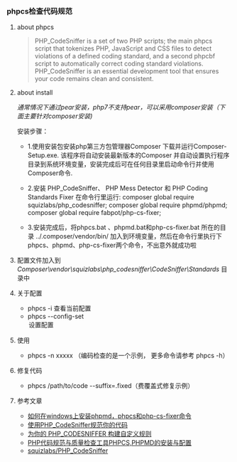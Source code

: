 ### phpcs检查代码规范 ###

1. about phpcs

    > PHP_CodeSniffer is a set of two PHP scripts; the     main phpcs script that tokenizes PHP, JavaScript     and CSS files to detect violations of a defined     coding standard, and a second phpcbf script to     automatically correct coding standard violations.     PHP_CodeSniffer is an essential development tool     that ensures your code remains clean and consistent.    

2. about install
    
    *通常情况下通过pear安装，php7不支持pear，可以采用composer安装（下面主要针对composer安装)*

    安装步骤：

    * 1.使用安装包安装php第三方包管理器Composer
下载并运行Composer-Setup.exe. 该程序将自动安装最新版本的Composer 并自动设置执行程序目录到系统环境变量，安装完成后可在任何目录里启动命令行并使用Composer命令.

    * 2.安装 PHP_CodeSniffer、 PHP Mess Detector 和 PHP Coding Standards Fixer
在命令行里运行:
composer global require squizlabs/php_codesniffer;
composer global require phpmd/phpmd;
composer global require fabpot/php-cs-fixer;

    * 3.安装完成后，将phpcs.bat 、phpmd.bat和php-cs-fixer.bat 所在的目录 ../.composer/vendor/bin/ 加入到环境变量，然后在命令行里执行下phpcs、phpmd、php-cs-fixer两个命令，不出意外就成功啦
    
4. 配置文件加入到*Composer\vendor\squizlabs\php_codesniffer\CodeSniffer\Standards* 目录中
5. 关于配置
    
    - phpcs -i 查看当前配置
    - phpcs --config-set <option> <value>  设置配置
6. 使用 

    - phpcs -n xxxxx   （编码检查的是一个示例， 更多命令请参考 phpcs -h）
    
7. 修复代码

    - phpcs /path/to/code --suffix=.fixed（费覆盖式修复示例）
8. 参考文章

    - [如何在windows上安装phpmd，phpcs和php-cs-fixer命令](https://zhidao.baidu.com/question/1736004101260730827.html)
    - [使用PHP_CodeSniffer规范你的代码](http://bbs.lampbrother.net/read-htm-tid-152445.html)
    - [为你的 PHP_CODESNIFFER 构建自定义规则](http://xwsoul.com/posts/813)
    - [PHP代码规范与质量检查工具PHPCS,PHPMD的安装与配置](http://blog.csdn.net/cyaspnet/article/details/51773331)
    - [squizlabs/PHP_CodeSniffer](https://github.com/squizlabs/PHP_CodeSniffer)
